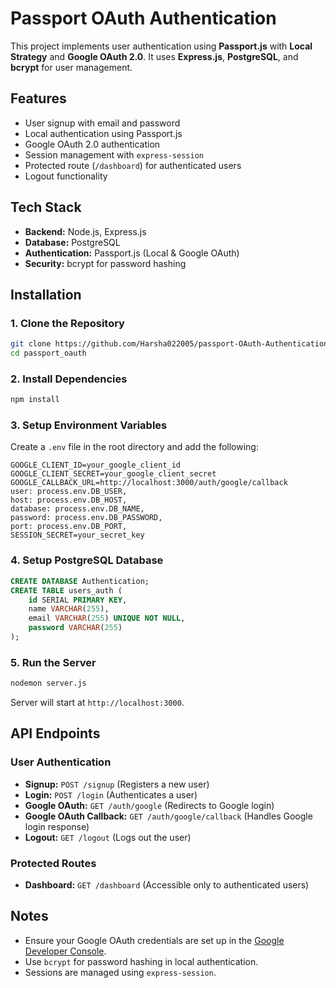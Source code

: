 # Passport OAuth Authentication

This project implements user authentication using **Passport.js** with **Local Strategy** and **Google OAuth 2.0**. It uses **Express.js**, **PostgreSQL**, and **bcrypt** for user management.

## Features
- User signup with email and password
- Local authentication using Passport.js
- Google OAuth 2.0 authentication
- Session management with `express-session`
- Protected route (`/dashboard`) for authenticated users
- Logout functionality

## Tech Stack
- **Backend:** Node.js, Express.js
- **Database:** PostgreSQL
- **Authentication:** Passport.js (Local & Google OAuth)
- **Security:** bcrypt for password hashing

## Installation

### 1. Clone the Repository
```bash
git clone https://github.com/Harsha022005/passport-OAuth-Authentication.git
cd passport_oauth
```

### 2. Install Dependencies
```bash
npm install
```

### 3. Setup Environment Variables
Create a `.env` file in the root directory and add the following:
```env
GOOGLE_CLIENT_ID=your_google_client_id
GOOGLE_CLIENT_SECRET=your_google_client_secret
GOOGLE_CALLBACK_URL=http://localhost:3000/auth/google/callback
user: process.env.DB_USER,
host: process.env.DB_HOST,
database: process.env.DB_NAME,
password: process.env.DB_PASSWORD,
port: process.env.DB_PORT,
SESSION_SECRET=your_secret_key
```

### 4. Setup PostgreSQL Database
```sql
CREATE DATABASE Authentication;
CREATE TABLE users_auth (
    id SERIAL PRIMARY KEY,
    name VARCHAR(255),
    email VARCHAR(255) UNIQUE NOT NULL,
    password VARCHAR(255)
);
```

### 5. Run the Server
```bash
nodemon server.js
```
Server will start at `http://localhost:3000`.

## API Endpoints

### User Authentication
- **Signup:** `POST /signup` (Registers a new user)
- **Login:** `POST /login` (Authenticates a user)
- **Google OAuth:** `GET /auth/google` (Redirects to Google login)
- **Google OAuth Callback:** `GET /auth/google/callback` (Handles Google login response)
- **Logout:** `GET /logout` (Logs out the user)

### Protected Routes
- **Dashboard:** `GET /dashboard` (Accessible only to authenticated users)

## Notes
- Ensure your Google OAuth credentials are set up in the [Google Developer Console](https://console.cloud.google.com/).
- Use `bcrypt` for password hashing in local authentication.
- Sessions are managed using `express-session`.

